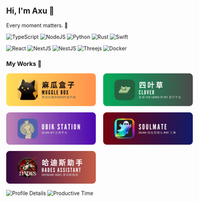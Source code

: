 ## Hi, I'm Axu 👋

Every moment matters. 🎁

![TypeScript](https://img.shields.io/badge/typescript-%23007ACC.svg?style=flat&logo=typescript&logoColor=white)
![NodeJS](https://img.shields.io/badge/node.js-6DA55F?style=flat&logo=node.js&logoColor=white)
![Python](https://img.shields.io/badge/python-3670A0?style=flat&logo=python&logoColor=ffdd54)
![Rust](https://img.shields.io/badge/rust-%23000000.svg?style=flat&logo=rust&logoColor=white)
![Swift](https://img.shields.io/badge/swift-F54A2A?style=flat&logo=swift&logoColor=white)

![React](https://img.shields.io/badge/react-%2320232a.svg?style=flat&logo=react&logoColor=%2361DAFB)
![NextJS](https://img.shields.io/badge/next.js-000000?style=flat&logo=nextdotjs&logoColor=white)
![NestJS](https://img.shields.io/badge/nestjs-%23E0234E.svg?style=flat&logo=nestjs&logoColor=white)
![Threejs](https://img.shields.io/badge/threejs-black?style=flat&logo=three.js&logoColor=white)
![Docker](https://img.shields.io/badge/docker-%230db7ed.svg?style=flat&logo=docker&logoColor=white)

<!-- ![MongoDB](https://img.shields.io/badge/MongoDB-%234ea94b.svg?style=flat&logo=mongodb&logoColor=white)
![MySQL](https://img.shields.io/badge/mysql-%2300f.svg?style=flat&logo=mysql&logoColor=white)

![React Native](https://img.shields.io/badge/react_native-%2320232a.svg?style=flat&logo=react&logoColor=%2361DAFB)
![Electron.js](https://img.shields.io/badge/Electron-191970?style=flat&logo=Electron&logoColor=white)
![AdonisJS](https://img.shields.io/badge/adonisjs-%23220052.svg?style=flat&logo=adonisjs&logoColor=white)
![TailwindCSS](https://img.shields.io/badge/tailwindcss-%2338B2AC.svg?style=flat&logo=tailwind-css&logoColor=white)

![Adobe Photoshop](https://img.shields.io/badge/Adobe%20Photoshop-31A8FF?style=flat&logo=Adobe%20Photoshop&logoColor=black)
![Figma](https://img.shields.io/badge/Figma-F24E1E?style=flat&logo=figma&logoColor=white)
![Sketch](https://img.shields.io/badge/Sketch-FFB387?style=flat&logo=sketch&logoColor=black) -->

### My Works 🌠

<p>
  <a href="https://chat.magua.app"><img src="./imgs/muggle-box.png" width=48% alt="麻瓜盒子 Muggle Box - 简洁优雅的 ChatGPT 客户端"></a>
  &nbsp;&nbsp;&nbsp;
  <a href="https://clover.baa.is"><img src="./imgs/clover.png" width=48% alt="Clover - 集成 Fair Lauch 的 NFT 发行平台"></a>
</p>
<p>
  <a href="https://station.baa.is"><img src="./imgs/ubik-station.png" width=48% alt="Ubik Station - Solana NFT 应用平台"></a>
  &nbsp;&nbsp;&nbsp;
  <a href="https://baa.is"><img src="./imgs/soulmate.png" width=48% alt="Soulmate - Solana 钱包管理与 Mint 工具"></a>
</p>
<p>
  <a href="https://raw.githubusercontent.com/axuu/axuu/main/imgs/hades-qrcode.png" target="_blank"><img src="./imgs/hades-assistant.png" width=48% alt="哈迪斯助手 - Hades 游戏数据库"></a>
</p>

![Profile Details](https://github-profile-summary-cards.vercel.app/api/cards/profile-details?username=axuu)
![Productive Time](https://github-profile-summary-cards.vercel.app/api/cards/productive-time?username=axuu&utcOffset=+8)

